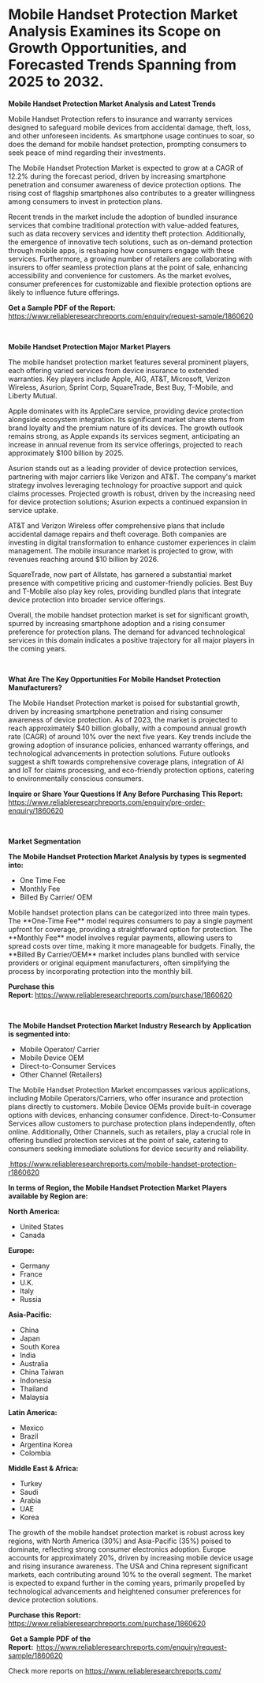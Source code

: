 <p><h1>Mobile Handset Protection Market Analysis Examines its Scope on Growth Opportunities, and Forecasted Trends Spanning from 2025 to 2032.</h1></p><p><strong>Mobile Handset Protection Market Analysis and Latest Trends</strong></p>
<p><p>Mobile Handset Protection refers to insurance and warranty services designed to safeguard mobile devices from accidental damage, theft, loss, and other unforeseen incidents. As smartphone usage continues to soar, so does the demand for mobile handset protection, prompting consumers to seek peace of mind regarding their investments. </p><p>The Mobile Handset Protection Market is expected to grow at a CAGR of 12.2% during the forecast period, driven by increasing smartphone penetration and consumer awareness of device protection options. The rising cost of flagship smartphones also contributes to a greater willingness among consumers to invest in protection plans. </p><p>Recent trends in the market include the adoption of bundled insurance services that combine traditional protection with value-added features, such as data recovery services and identity theft protection. Additionally, the emergence of innovative tech solutions, such as on-demand protection through mobile apps, is reshaping how consumers engage with these services. Furthermore, a growing number of retailers are collaborating with insurers to offer seamless protection plans at the point of sale, enhancing accessibility and convenience for customers. As the market evolves, consumer preferences for customizable and flexible protection options are likely to influence future offerings.</p></p>
<p><strong>Get a Sample PDF of the Report:&nbsp;</strong> <a href="https://www.reliableresearchreports.com/enquiry/request-sample/1860620?utm_campaign=2243&utm_medium=2&utm_source=Github&utm_content=ia&utm_term=09032025&utm_id=mobile-handset-protection">https://www.reliableresearchreports.com/enquiry/request-sample/1860620</a></p>
<p>&nbsp;</p>
<p><strong>Mobile Handset Protection Major Market Players</strong></p>
<p><p>The mobile handset protection market features several prominent players, each offering varied services from device insurance to extended warranties. Key players include Apple, AIG, AT&T, Microsoft, Verizon Wireless, Asurion, Sprint Corp, SquareTrade, Best Buy, T-Mobile, and Liberty Mutual.</p><p>Apple dominates with its AppleCare service, providing device protection alongside ecosystem integration. Its significant market share stems from brand loyalty and the premium nature of its devices. The growth outlook remains strong, as Apple expands its services segment, anticipating an increase in annual revenue from its service offerings, projected to reach approximately $100 billion by 2025.</p><p>Asurion stands out as a leading provider of device protection services, partnering with major carriers like Verizon and AT&T. The company's market strategy involves leveraging technology for proactive support and quick claims processes. Projected growth is robust, driven by the increasing need for device protection solutions; Asurion expects a continued expansion in service uptake.</p><p>AT&T and Verizon Wireless offer comprehensive plans that include accidental damage repairs and theft coverage. Both companies are investing in digital transformation to enhance customer experiences in claim management. The mobile insurance market is projected to grow, with revenues reaching around $10 billion by 2026.</p><p>SquareTrade, now part of Allstate, has garnered a substantial market presence with competitive pricing and customer-friendly policies. Best Buy and T-Mobile also play key roles, providing bundled plans that integrate device protection into broader service offerings.</p><p>Overall, the mobile handset protection market is set for significant growth, spurred by increasing smartphone adoption and a rising consumer preference for protection plans. The demand for advanced technological services in this domain indicates a positive trajectory for all major players in the coming years.</p></p>
<p>&nbsp;</p>
<p><strong>What Are The Key Opportunities For Mobile Handset Protection Manufacturers?</strong></p>
<p><p>The Mobile Handset Protection market is poised for substantial growth, driven by increasing smartphone penetration and rising consumer awareness of device protection. As of 2023, the market is projected to reach approximately $40 billion globally, with a compound annual growth rate (CAGR) of around 10% over the next five years. Key trends include the growing adoption of insurance policies, enhanced warranty offerings, and technological advancements in protection solutions. Future outlooks suggest a shift towards comprehensive coverage plans, integration of AI and IoT for claims processing, and eco-friendly protection options, catering to environmentally conscious consumers.</p></p>
<p><strong>Inquire or Share Your Questions If Any Before Purchasing This Report:</strong> <a href="https://www.reliableresearchreports.com/enquiry/pre-order-enquiry/1860620?utm_campaign=2243&utm_medium=2&utm_source=Github&utm_content=ia&utm_term=09032025&utm_id=mobile-handset-protection">https://www.reliableresearchreports.com/enquiry/pre-order-enquiry/1860620</a></p>
<p>&nbsp;</p>
<p><strong>Market Segmentation</strong></p>
<p><strong>The Mobile Handset Protection Market Analysis by types is segmented into:</strong></p>
<p><ul><li>One Time Fee</li><li>Monthly Fee</li><li>Billed By Carrier/ OEM</li></ul></p>
<p><p>Mobile handset protection plans can be categorized into three main types. The **One-Time Fee** model requires consumers to pay a single payment upfront for coverage, providing a straightforward option for protection. The **Monthly Fee** model involves regular payments, allowing users to spread costs over time, making it more manageable for budgets. Finally, the **Billed By Carrier/OEM** market includes plans bundled with service providers or original equipment manufacturers, often simplifying the process by incorporating protection into the monthly bill.</p></p>
<p><strong>Purchase this Report:&nbsp;</strong><a href="https://www.reliableresearchreports.com/purchase/1860620?utm_campaign=2243&utm_medium=2&utm_source=Github&utm_content=ia&utm_term=09032025&utm_id=mobile-handset-protection">https://www.reliableresearchreports.com/purchase/1860620</a></p>
<p>&nbsp;</p>
<p><strong>The Mobile Handset Protection Market Industry Research by Application is segmented into:</strong></p>
<p><ul><li>Mobile Operator/ Carrier</li><li>Mobile Device OEM</li><li>Direct-to-Consumer Services</li><li>Other Channel (Retailers)</li></ul></p>
<p><p>The Mobile Handset Protection Market encompasses various applications, including Mobile Operators/Carriers, who offer insurance and protection plans directly to customers. Mobile Device OEMs provide built-in coverage options with devices, enhancing consumer confidence. Direct-to-Consumer Services allow customers to purchase protection plans independently, often online. Additionally, Other Channels, such as retailers, play a crucial role in offering bundled protection services at the point of sale, catering to consumers seeking immediate solutions for device security and reliability.</p></p>
<p><a href="https://www.reliableresearchreports.com/mobile-handset-protection-r1860620?utm_campaign=2243&utm_medium=2&utm_source=Github&utm_content=ia&utm_term=09032025&utm_id=mobile-handset-protection">&nbsp;https://www.reliableresearchreports.com/mobile-handset-protection-r1860620</a></p>
<p><strong>In terms of Region, the Mobile Handset Protection Market Players available by Region are:</strong></p>
<p>
    <p> <strong> North America: </strong>
        <ul>
            <li>United States</li>
            <li>Canada</li>
        </ul>
        </p> 
    <p> <strong> Europe: </strong>
        <ul>
            <li>Germany</li>
            <li>France</li>
            <li>U.K.</li>
            <li>Italy</li>
            <li>Russia</li>
        </ul>
        </p> 
    <p> <strong> Asia-Pacific: </strong>
        <ul>
            <li>China</li>
            <li>Japan</li>
            <li>South Korea</li>
            <li>India</li>
            <li>Australia</li>
            <li>China Taiwan</li>
            <li>Indonesia</li>
            <li>Thailand</li>
            <li>Malaysia</li>
        </ul>
        </p> 
    <p> <strong> Latin America: </strong>
        <ul>
            <li>Mexico</li>
            <li>Brazil</li>
            <li>Argentina Korea</li>
            <li>Colombia</li>
        </ul>
        </p> 
    <p> <strong> Middle East & Africa: </strong>
        <ul>
            <li>Turkey</li>
            <li>Saudi</li>
            <li>Arabia</li>
            <li>UAE</li>
            <li>Korea</li>
        </ul>
    </p>
    </p>
<p><p>The growth of the mobile handset protection market is robust across key regions, with North America (30%) and Asia-Pacific (35%) poised to dominate, reflecting strong consumer electronics adoption. Europe accounts for approximately 20%, driven by increasing mobile device usage and rising insurance awareness. The USA and China represent significant markets, each contributing around 10% to the overall segment. The market is expected to expand further in the coming years, primarily propelled by technological advancements and heightened consumer preferences for device protection solutions.</p></p>
<p><strong>Purchase this Report: </strong><a href="https://www.reliableresearchreports.com/purchase/1860620?utm_campaign=2243&utm_medium=2&utm_source=Github&utm_content=ia&utm_term=09032025&utm_id=mobile-handset-protection">https://www.reliableresearchreports.com/purchase/1860620</a></p>
<p>&nbsp;<strong>Get a Sample PDF of the Report:&nbsp;&nbsp;</strong><a href="https://www.reliableresearchreports.com/enquiry/request-sample/1860620?utm_campaign=2243&utm_medium=2&utm_source=Github&utm_content=ia&utm_term=09032025&utm_id=mobile-handset-protection">https://www.reliableresearchreports.com/enquiry/request-sample/1860620</a></p>
<p><strong></strong></p>
<p>Check more reports on <a href="https://www.reliableresearchreports.com/?utm_campaign=2243&utm_medium=2&utm_source=Github&utm_content=ia&utm_term=09032025&utm_id=mobile-handset-protection">https://www.reliableresearchreports.com/</a></p>